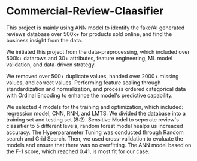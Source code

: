 # Commercial-Review-Claasifier
This project is mainly using ANN model to identify the fake/AI generated reviews database over 500k+ for products sold online, and find the business insight from the data.

We initiated this project from the data-preprocessing, which included over 500k+ datarows and 30+ attributes, feature engineering, ML model validation, and data-driven strategy.

We removed over 500+ duplicate values, handed over 2000+ missing values, and correct values. Performing feature scaling through standardization and normalization, and process ordered categorical data with Ordinal Encoding to enhance the model's predictive capability. 

We selected 4 models for the training and optimization, which included: regression model, CNN, RNN, and LMTS. We divided the database into a training set and testing set (8:2). Sensitive Model to seperate review's classifier to 5 different levels, random forest model healps us increaced accuracy. The Hyperparameter Tuning was conducted through Random search and Grid Search. Then, we used cross-validation to evaluate the models and ensure that there was no overfitting. The ANN model based on the F-1 score, which reached 0.41, is most fit for our case.
